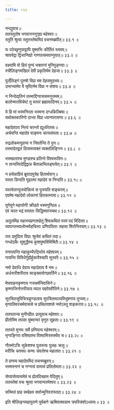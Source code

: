 ```yaml
---
title: ०३३

---
```

नन्द्युवाच॥  
ततस्तुतोष भगवानननुगृह्य महेश्वरः॥  
स्तुतिं श्रुत्वा स्तुतस्तेषामिदं वचनमब्रवीत्॥ ३३.१ ॥  
  
यः पठेच्छृणुयाद्वापि युष्माभिः कीर्तितं स्तवम्॥  
श्रावयेद्वा द्विजान्विप्रो गाणपत्यमवाप्नुयात्॥ ३३.२ ॥  
  
वक्ष्यामि वो हितं पुण्यं भक्तानां मुनिपुङ्गवाः॥  
स्त्रीलिङ्गमखिलं देवी प्रकृतिर्मम देहजा॥ ३३.३ ॥  
  
पुल्ँलिङ्गं पुरुषो विप्रा मम देहसमुद्भवः॥  
उभाभ्यामेव वै सृष्टिर्मम विप्रा न संशयः॥ ३३.४ ॥  
  
न निन्देद्यतिनं तस्माद्दिग्वाससमनुत्तमम्॥  
बालोन्मत्तविचेष्टं तु मत्परं ब्रह्मावादिनम्॥ ३३.५ ॥  
  
ये हि मां भस्मनिरता भस्मना दग्धकिल्बिषाः॥  
यथोक्तकारिणो दान्ता विप्रा ध्यानपरायणाः॥ ३३.६ ॥  
  
महादेवपरा नित्यं चरन्तो ह्यूर्ध्वरेतसः॥  
अर्चयन्ति महादेवं वाङ्मनः कायसंयताः॥ ३३.७ ॥  
  
रुद्रलोकमनुप्राप्य न निवर्तन्ति ते पुनः॥  
तस्मादेतद्व्रतं दिव्यमव्यक्तं व्यक्तलिङ्गिनः॥ ३३.८ ॥  
  
भस्मव्रताश्च मुण्डाश्च व्रतिनो विश्वरूपिणः॥  
न तान्परिवदेद्विद्वान्न चैतान्नाभिलङ्घयेत्॥ ३३.९ ॥  
  
न हसेन्नाप्रियं ब्रूयादमुत्रेह हितार्थवान्॥  
यस्ता न्निन्दति मूढात्मा महादेवं स निन्दति॥ ३३.१೦ ॥  
  
यस्त्वेतान्पूजयोन्नित्यं स पूजयति शङ्करम्॥  
एवमेष महादेवो लोकानां हितकाम्यया॥ ३३.११ ॥  
  
युगेयुगे महायोगी क्रीडते भस्मगुण्ठितः॥  
एवं चरत भद्रं वस्ततः सिद्धिमवाप्स्यथ॥ ३३.१२ ॥  
  
अतुलमिह महाभयप्रणाशहेतुं शिवकथितं परमं पदं विदित्वा॥  
व्यापगतभवलोभमोहचित्ताः प्रणिपतिताः सहसा शिरोभिरुग्रम्॥ ३३.१३ ॥  
  
ततः प्रमुदिता विप्राः श्रुत्वेवं कथितं तदा॥  
गन्धोदकैः सुशुद्धैश्च कुशपुष्पविमिश्रितैः॥ ३३.१४ ॥  
  
स्नापयन्ति महाकुम्भैरद्भिरेव महेश्वरम्॥  
गायन्ति विविधैर्गुह्यैर्हुकारैश्चापि सुस्वरैः॥ ३३.१५ ॥  
  
नमो देवाधि देवाय महादेवाय वै नमः॥  
अर्धनारीशरीराय साङ्ख्ययोगप्रवर्तिने॥ ३३.१६ ॥  
  
मेघवाहनकृष्णाय गजचर्मनिवासिने॥  
कृष्णाजिनोत्तरीयाय व्याल यज्ञोपवीतिने॥ ३३.१७ ॥  
  
सुरचितसुविचित्रकुण्डलाय सुरचितमाल्यविभूषणाय तुभ्यम्॥  
मृगपतिवरचर्मवाससे च प्रथितयशसे नमोऽस्तु शङ्कराय॥ ३३.१८ ॥  
  
ततस्तान्स मुनीन्प्रीतः प्रत्युवाच महेश्वरः॥  
प्रीतोस्मि तपसा युष्मान्वरं वृणुत सुव्रताः॥ ३३.१९ ॥  
  
ततस्ते मुनयः सर्वे प्रणिपत्य महेश्वरम्॥  
भृग्वङ्गिरा वसिष्ठश्च विश्वामित्रस्तथैव च॥ ३३.२೦ ॥  
  
गौतमोऽत्रिः सुकेशश्च पुलस्त्यः पुलहः क्रतुः॥  
मरीचिः कश्यपः कण्वः संवर्तश्च महातपाः॥ ३३.२१ ॥  
  
ते प्रणम्य महादेवमिदं वचनमब्रुवन्॥  
भस्मस्नानं च नग्नत्वं वामत्वं प्रतिलोमता॥ ३३.२२ ॥  
  
सेव्यासेव्यत्वमेवं च ह्येतदिच्छाम वेदितुम्॥  
ततस्तेषां वचः श्रुत्वा भगवान्परमेश्वरः॥ ३३.२३ ॥  
  
सस्मितं प्राह सम्प्रेक्ष्य सर्वान्मुनिवरांस्तदा॥ ३३.२४ ॥  
  
इति श्रीलिङ्गमहापुराणे पूर्वबागे ऋषिवाक्यन्नाम त्रयस्त्रिंशोऽध्यायः॥ ३३ ॥